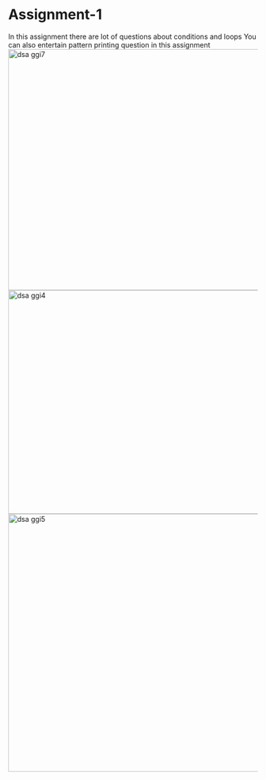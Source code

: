 # Assignment-1
In this assignment there are lot of questions about conditions and loops 
You can also entertain pattern printing question in this assignment
<img width="703" height="487" alt="dsa ggi7" src="https://github.com/user-attachments/assets/7e14d49b-0673-49a1-98b5-cde0a5fba956" />
<img width="782" height="452" alt="dsa ggi4" src="https://github.com/user-attachments/assets/1d3835ed-f68e-4836-927d-83afb569984a" />
<img width="786" height="521" alt="dsa ggi5" src="https://github.com/user-attachments/assets/4396aaa8-7369-47be-87e1-cfb1dd1e867f" />
